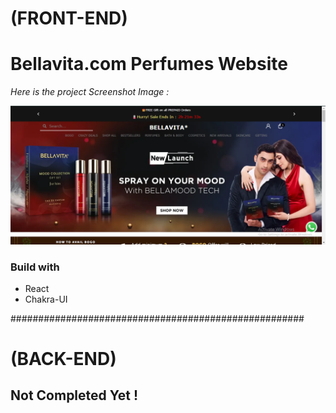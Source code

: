 # (FRONT-END)

# Bellavita.com Perfumes Website

*Here is the project Screenshot Image :*

![Project Screenshot](./bellavita-app/src/assets/project_image_screenshot.png)

### Build with
 - React
 - Chakra-UI


#####################################################

# (BACK-END)

## Not Completed Yet !